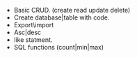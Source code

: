  - Basic CRUD. (create read update delete)
 - Create database|table with code.
 - Export\import
 - Asc|desc
 - like statment.
 - SQL functions (count|min|max)